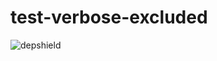 # test-verbose-excluded
![depshield](https://depshield.sonatype.org/badges/bigspotteddog/test-verbose-excluded/depshield.svg)
